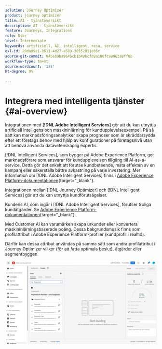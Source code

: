 ```yaml
---
solution: Journey Optimizer
product: journey optimizer
title: AI - tjänstöversikt
description: AI - tjänstöversikt
feature: Journeys, Integrations
role: User
level: Intermediate
keywords: artificiell, AI, intelligent, resa, service
exl-id: 20da09e1-0611-4d27-a589-30552011e06c
source-git-commit: 84beb9ba9646cb1b40bcfd8a180fc98963a8ff0b
workflow-type: tm+mt
source-wordcount: '178'
ht-degree: 0%

---
```


# Integrera med intelligenta tjänster {#ai-overview}

Integrationen med **[!DNL Adobe Intelligent Services]** gör att du kan utnyttja artificiell intelligens och maskininlärning för kundupplevelseexempel. På så sätt kan marknadsföringsanalytiker skapa prognoser som är skräddarsydda efter ett företags behov med hjälp av konfigurationer på företagsnivå utan att behöva använda datavetenskaplig expertis.

[!DNL Intelligent Services], som bygger på Adobe Experience Platform, ger marknadsförare som ansvarar för kundupplevelsen tillgång till AI-as-a-service. Detta gör det enkelt att förutse kundbeteende, mäta effekten av en kampanj eller säkerställa bättre avkastning på varje investering. Mer information om [!DNL Adobe Intelligent Services] finns i [Adobe Experience Platform-dokumentationen](https://experienceleague.adobe.com/docs/experience-platform/intelligent-services/home.html){target="_blank"}.

Integrationen mellan [!DNL Journey Optimizer] och [!DNL Intelligent Services] gör att du kan utnyttja kundförutsägelser.

Kundens AI, som ingår i [!DNL Adobe Intelligent Services], förutser troliga kundåtgärder. Se [Adobe Experience Platform-dokumentationen](https://experienceleague.adobe.com/docs/experience-platform/intelligent-services/customer-ai/overview.html){target="_blank"}.

Med Customer AI kan varumärken skapa urkunder eller konvertera maskininlärningsbaserade poäng. Dessa bakgrundsmusik finns som profilattribut i Adobe Experience Platform-profiler (kundprofil i realtid).

Därför kan dessa attribut användas på samma sätt som andra profilattribut i Journey Optimizer villkor (för att fatta optimala beslut), åtgärder eller segmentbyggen.

![](assets/customer-ai.png)
